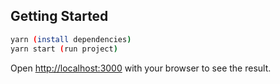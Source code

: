 ## Getting Started

```bash
yarn (install dependencies)
yarn start (run project)
```

Open [http://localhost:3000](http://localhost:3000) with your browser to see the result.